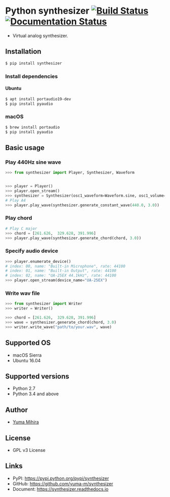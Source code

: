 # Python synthesizer [![Build Status](https://travis-ci.org/yuma-m/synthesizer.svg?branch=master)](https://travis-ci.org/yuma-m/synthesizer) [![Documentation Status](https://readthedocs.org/projects/synthesizer/badge/?version=latest)](http://synthesizer.readthedocs.io/en/latest/?badge=latest)


- Virtual analog synthesizer. 

## Installation

```bash
$ pip install synthesizer
```

### Install dependencies

#### Ubuntu

```bash
$ apt install portaudio19-dev
$ pip install pyaudio
```

### macOS

```bash
$ brew install portaudio
$ pip install pyaudio
```

## Basic usage

### Play 440Hz sine wave

```python
>>> from synthesizer import Player, Synthesizer, Waveform


>>> player = Player()
>>> player.open_stream()
>>> synthesizer = Synthesizer(osc1_waveform=Waveform.sine, osc1_volume=1.0, use_osc2=False)
# Play A4
>>> player.play_wave(synthesizer.generate_constant_wave(440.0, 3.0))
```

### Play chord

```python
# Play C major
>>> chord = [261.626,  329.628, 391.996]
>>> player.play_wave(synthesizer.generate_chord(chord, 3.0))
```

### Specify audio device

```python
>>> player.enumerate_device()
# index: 00, name: "Built-in Microphone", rate: 44100
# index: 01, name: "Built-in Output", rate: 44100
# index: 02, name: "UA-25EX 44.1kHz", rate: 44100
>>> player.open_stream(device_name="UA-25EX")
```

### Write wav file

```python
>>> from synthesizer import Writer
>>> writer = Writer()

>>> chord = [261.626,  329.628, 391.996]
>>> wave = synthesizer.generate_chord(chord, 3.0)
>>> writer.write_wave("path/to/your.wav", wave)
```

## Supported OS

- macOS Sierra
- Ubuntu 16.04

## Supported versions

- Python 2.7
- Python 3.4 and above

## Author

- [Yuma Mihira](http://yurax2.com/)

## License

- GPL v3 License

## Links

- PyPI: https://pypi.python.org/pypi/synthesizer
- GitHub: https://github.com/yuma-m/synthesizer
- Document: https://synthesizer.readthedocs.io
